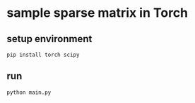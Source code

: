 # sample sparse matrix in Torch

## setup environment

```shell
pip install torch scipy
```

## run

```shell
python main.py
```

